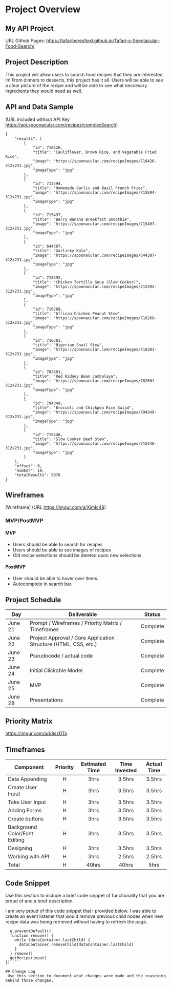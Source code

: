 # Project Overview

## My API Project

URL Github Pages: https://tafariberesford.github.io/Tafari-s-Spectacular-Food-Search/

## Project Description

This project will allow users to search food recipes that they are interested in! From dinners to desserts, this project has it all. Users will be able to see a clear picture of the recipe and will be able to see what neccesary ingredients they would need as well.

## API and Data Sample

(URL included without API Key https://api.spoonacular.com/recipes/complexSearch)
```
{
    "results": [
        {
            "id": 716426,
            "title": "Cauliflower, Brown Rice, and Vegetable Fried Rice",
            "image": "https://spoonacular.com/recipeImages/716426-312x231.jpg",
            "imageType": "jpg"
        },
        {
            "id": 715594,
            "title": "Homemade Garlic and Basil French Fries",
            "image": "https://spoonacular.com/recipeImages/715594-312x231.jpg",
            "imageType": "jpg"
        },
        {
            "id": 715497,
            "title": "Berry Banana Breakfast Smoothie",
            "image": "https://spoonacular.com/recipeImages/715497-312x231.jpg",
            "imageType": "jpg"
        },
        {
            "id": 644387,
            "title": "Garlicky Kale",
            "image": "https://spoonacular.com/recipeImages/644387-312x231.jpg",
            "imageType": "jpg"
        },
        {
            "id": 715392,
            "title": "Chicken Tortilla Soup (Slow Cooker)",
            "image": "https://spoonacular.com/recipeImages/715392-312x231.jpg",
            "imageType": "jpg"
        },
        {
            "id": 716268,
            "title": "African Chicken Peanut Stew",
            "image": "https://spoonacular.com/recipeImages/716268-312x231.jpg",
            "imageType": "jpg"
        },
        {
            "id": 716381,
            "title": "Nigerian Snail Stew",
            "image": "https://spoonacular.com/recipeImages/716381-312x231.jpg",
            "imageType": "jpg"
        },
        {
            "id": 782601,
            "title": "Red Kidney Bean Jambalaya",
            "image": "https://spoonacular.com/recipeImages/782601-312x231.jpg",
            "imageType": "jpg"
        },
        {
            "id": 794349,
            "title": "Broccoli and Chickpea Rice Salad",
            "image": "https://spoonacular.com/recipeImages/794349-312x231.jpg",
            "imageType": "jpg"
        },
        {
            "id": 715446,
            "title": "Slow Cooker Beef Stew",
            "image": "https://spoonacular.com/recipeImages/715446-312x231.jpg",
            "imageType": "jpg"
        }
    ],
    "offset": 0,
    "number": 10,
    "totalResults": 5076
}
```
## Wireframes

[Wireframe] (URL https://imgur.com/a/XjmIc48)

### MVP/PostMVP



#### MVP 

- Users should be able to search for recipes
- Users should be able to see images of recipes
- Old recipe selections should be deleted upon new selections

#### PostMVP  
- User should be able to hover over items.
- Autocomplete in search bar.

## Project Schedule

|  Day | Deliverable | Status
|---|---| ---|
|June 21| Prompt / Wireframes / Priority Matrix / Timeframes | Complete
|June 22| Project Approval / Core Application Structure (HTML, CSS, etc.) | Complete
|June 23| Pseudocode / actual code | Complete
|June 24| Initial Clickable Model  | Complete
|June 25| MVP | Complete
|June 28| Presentations | Complete

## Priority Matrix

https://imgur.com/a/b8szDTq

## Timeframes

| Component | Priority | Estimated Time | Time Invested | Actual Time |
| --- | :---: |  :---: | :---: | :---: |
| Data Appending  | H | 3hrs| 3.5hrs | 3.5hrs |
| Create User Input | H | 3hrs| 3.5hrs | 3.5hrs |
| Take User Input | H | 3hrs| 3.5hrs | 3.5hrs |
| Adding Forms | H | 3hrs| 3.5hrs | 3.5hrs |
| Create buttons | H | 3hrs| 3.5hrs | 3.5hrs |
| Background Color/Font Editing | H | 3hrs| 3.5hrs | 3.5hrs |
| Designing | H | 3hrs| 3.5hrs | 3.5hrs |
| Working with API | H | 3hrs| 2.5hrs | 2.5hrs |
| Total | H | 40hrs| 40hrs | 5hrs |

## Code Snippet

Use this section to include a brief code snippet of functionality that you are proud of and a brief description.  

I am very proud of this code snippet that I provided below. I was able to create an event listener that would remove previous child nodes when new recipe data was being retrieved without having to refresh the page.

````dropDown.addEventListener('click', (e) => {
  e.preventDefault()
  function remove() {
    while (dataContainer.lastChild) {
      dataContainer.removeChild(dataContainer.lastChild)
    }
  } remove()
  getRecipe(input)
})````

## Change Log
 Use this section to document what changes were made and the reasoning behind those changes.  
